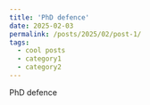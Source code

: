 ```yaml
---
title: 'PhD defence'
date: 2025-02-03
permalink: /posts/2025/02/post-1/
tags:
  - cool posts
  - category1
  - category2
---
```


PhD defence
